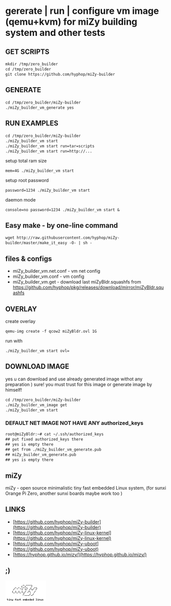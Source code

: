 #  gererate | run | configure vm image (qemu+kvm) for miZy building system and other tests

## GET SCRIPTS
    
    mkdir /tmp/zero_builder
    cd /tmp/zero_builder
    git clone https://github.com/hyphop/miZy-builder

## GENERATE

    cd /tmp/zero_builder/miZy-builder
    ./miZy_builder_vm_generate yes

## RUN EXAMPLES
    
    cd /tmp/zero_builder/miZy-builder
    ./miZy_builder_vm start
    ./miZy_builder_vm start run=tar=scripts
    ./miZy_builder_vm start run=http://...

setup total ram size

    mem=4G ./miZy_builder_vm start

setup root password 

    password=1234 ./miZy_builder_vm start

daemon mode 

    console=no password=1234 ./miZy_builder_vm start &

## Easy make - by one-line command

    wget http://raw.githubusercontent.com/hyphop/miZy-builder/master/make_it_easy -O- | sh -

## files & configs

* miZy_builder_vm.net.conf	- vm net config
* miZy_builder_vm.conf		- vm config
* miZy_builder_vm.get		- download last miZyBldr.squashfs from 
    https://github.com/hyphop/pkg/releases/download/mirror/miZyBldr.squashfs

## OVERLAY

create overlay

    qemu-img create -f qcow2 miZyBldr.ovl 1G

run with 

    ./miZy_builder_vm start ovl=

## DOWNLOAD IMAGE

yes u can download and use already generated image withot any preparation )
sure! you must trust for this image or generate image by himself!

    cd /tmp/zero_builder/miZy-builder
    ./miZy_builder_vm_image get
    ./miZy_builder_vm start

### DEFAULT NET IMAGE NOT HAVE ANY authorized_keys

    root@miZyBldr:~# cat ~/.ssh/authorized_keys 
    ## put fixed authorized_keys there
    ## yes is empty there
    ## get from ./miZy_builder_vm_generate.pub
    ## miZy_builder_vm_generate.pub
    ## yes is empty there

## miZy 
 
miZy - open source minimalistic tiny fast embedded Linux system, (for sunxi Orange Pi Zero, another sunxi boards maybe work too )

## LINKS

- [https://github.com/hyphop/miZy-builder](https://github.com/hyphop/miZy-builder)
- [https://github.com/hyphop/miZy-linux-kernel](https://github.com/hyphop/miZy-linux-kernel)
- [https://github.com/hyphop/miZy-uboot](https://github.com/hyphop/miZy-uboot)
- [https://hyphop.github.io/mizy/](https://hyphop.github.io/mizy/)

## ;)

![miZy](pics/miZy.logo.bw128x64x2.png)
